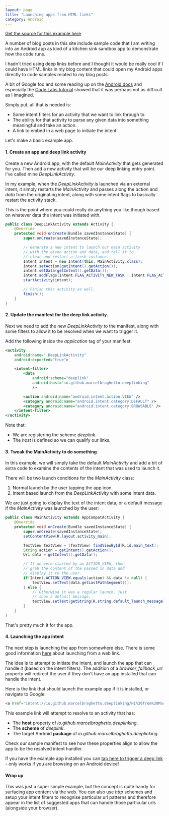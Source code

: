 ```yaml
---
layout: page
title: "Launching apps from HTML links"
category: Android
---
```


[Get the source for this example here](https://github.com/MarcelBraghetto/BlogDemos/tree/master/DeepLinks)

A number of blog posts in this site include sample code that I am writing into an Android app as kind of a kitchen sink sandbox app to demonstrate how the code runs.

I hadn't tried using deep links before and I thought it would be really cool if I could have HTML links in my blog content that could open my Android apps directly to code samples related to my blog posts.

<!-- excerpt -->

A bit of Google foo and some reading up on the [Android docs](https://developer.android.com/training/app-indexing/deep-linking.html) and especially the [Code Labs tutorial](http://search-codelabs.appspot.com/codelabs/android-deep-linking) showed that it was perhaps not as difficult as I imagined.

Simply put, all that is needed is:

- Some intent filters for an activity that we want to link through to.
- The ability for that activity to parse any given data into something meaningful and take an action.
- A link to embed in a web page to initiate the intent.

Let's make a basic example app.

#### 1. Create an app and deep link activity

Create a new Android app, with the default *MainActivity* that gets generated for you. Then add a new activity that will be our deep linking entry point. I've called mine *DeepLinkActivity*.

In my example, when the *DeepLinkActivity* is launched via an external intent, it simply restarts the *MainActivity* and passes along the *action* and *data* from the originating intent, along with some intent flags to basically restart the activity stack.

This is the point where you could really do anything you like though based on whatever data the intent was initiated with.

```java
public class DeepLinkActivity extends Activity {
    @Override
    protected void onCreate(Bundle savedInstanceState) {
        super.onCreate(savedInstanceState);

        // Generate a new intent to launch our main activity
        // with the given action and data, and tell it to
        // clear and restart a fresh instance.
        Intent intent = new Intent(this, MainActivity.class);
        intent.setAction(getIntent().getAction());
        intent.setData(getIntent().getData());
        intent.addFlags(Intent.FLAG_ACTIVITY_NEW_TASK | Intent.FLAG_ACTIVITY_CLEAR_TASK);
        startActivity(intent);

        // Finish this activity as well.
        finish();
    }
}
```

#### 2. Update the manifest for the deep link activity.

Next we need to add the new *DeepLinkActivity* to the manifest, along with some filters to allow it to be resolved when we want to trigger it.

Add the following inside the *application* tag of your manifest.

```xml	
<activity
    android:name=".DeepLinkActivity"
    android:exported="true">

    <intent-filter>
        <data
            android:scheme="deeplink"
            android:host="io.github.marcelbraghetto.deeplinking"
            />

        <action android:name="android.intent.action.VIEW" />
        <category android:name="android.intent.category.DEFAULT" />
        <category android:name="android.intent.category.BROWSABLE" />
    </intent-filter>
</activity>
```

Note that:

- We are registering the scheme *deeplink*.
- The *host* is defined so we can qualify our links.

#### 3. Tweak the MainActivity to do something

In this example, we will simply take the default *MainActivity* and add a bit of extra code to examine the contents of the intent that was used to launch it.

There will be two launch conditions for the *MainActivity* class:

1. Normal launch by the user tapping the app icon.
2. Intent based launch from the *DeepLinkActivity* with some intent data.

We are just going to display the text of the intent data, or a default message if the *MainActivity* was launched by the user:

```java
public class MainActivity extends AppCompatActivity {
    @Override
    protected void onCreate(Bundle savedInstanceState) {
        super.onCreate(savedInstanceState);
        setContentView(R.layout.activity_main);

        TextView textView = (TextView) findViewById(R.id.main_text);
        String action = getIntent().getAction();
        Uri data = getIntent().getData();

        // If we were started by an ACTION_VIEW, then
        // grab the content of the passed in data and
        // display it to the user.
        if(Intent.ACTION_VIEW.equals(action) && data != null) {
            textView.setText(data.getLastPathSegment());
        } else {
            // Otherwise it was a regular launch, just
            // show a default message.
            textView.setText(getString(R.string.default_launch_message));
        }
    }
}
```

That's pretty much it for the app.

#### 4. Launching the app intent

The next step is launching the app from somewhere else. There is some good information [here](https://developer.chrome.com/multidevice/android/intents) about launching from a web link.

The idea is to attempt to initiate the intent, and launch the app that can handle it (based on the intent filters). The addition of a *browser\_fallback\_url* property will redirect the user if they don't have an app installed that can handle the intent.

Here is the link that should launch the example app if it is installed, or navigate to Google:

```html
<a href="intent://io.github.marcelbraghetto.deeplinking/Hi%20from%20Marcel%27s%20blog!#Intent;scheme=deeplink;package=io.github.marcelbraghetto.deeplinking;S.browser_fallback_url=https%3A%2F%2Fgoogle.com;end">Tap me to launch directly into the Android app</a>
```

This example link will attempt to resolve to an activity that has:

- The **host** property of *io.github.marcelbraghetto.deeplinking*.
- The **scheme** of *deeplink*.
- The target Android **package** of *io.github.marcelbraghetto.deeplinking*.

Check our sample manifest to see how these properties align to allow the app to be the resolved intent handler.

If you have the example app installed you can [tap here to trigger a deep link](intent://io.github.marcelbraghetto.deeplinking/Hi%20from%20Marcel%27s%20blog!#Intent;scheme=deeplink;package=io.github.marcelbraghetto.deeplinking;S.browser_fallback_url=https%3A%2F%2Fio.github.marcelbraghetto;end) - only works if you are browsing on an Android device!

#### Wrap up

This was just a super simple example, but the concept is quite handy for surfacing app content via the web. You can also use *http* schemes and setup your intent filters to recognise particular url patterns and therefore appear in the list of suggested apps that can handle those particular urls (alongside your browser).